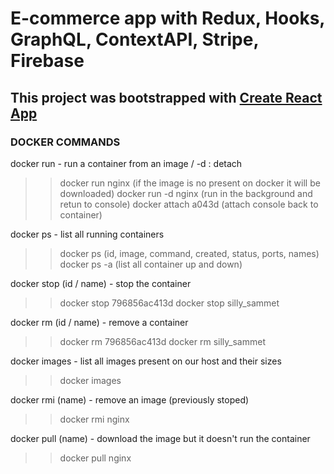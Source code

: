 # E-commerce app with Redux, Hooks, GraphQL, ContextAPI, Stripe, Firebase

## This project was bootstrapped with [Create React App](https://github.com/facebook/create-react-app)

### DOCKER COMMANDS

docker run - run a container from an image / -d : detach

> > docker run nginx (if the image is no present on docker it will be downloaded)
> > docker run -d nginx (run in the background and retun to console)
> > docker attach a043d (attach console back to container)

docker ps - list all running containers

> > docker ps (id, image, command, created, status, ports, names)
> > docker ps -a (list all container up and down)

docker stop (id / name) - stop the container

> > docker stop 796856ac413d
> > docker stop silly_sammet

docker rm (id / name) - remove a container

> > docker rm 796856ac413d
> > docker rm silly_sammet

docker images - list all images present on our host and their sizes

> > docker images

docker rmi (name) - remove an image (previously stoped)

> > docker rmi nginx

docker pull (name) - download the image but it doesn't run the container

> > docker pull nginx
